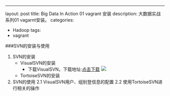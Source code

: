 ---
layout: post
title: Big Data In Action 01 vagrant 安装
description: 大数据实战系列01 vagarnt安装。
categories:
- Hadoop 
tags:
- vagrant



###SVN的安装与使用

1. SVN的安装
	+ VisualSVN的安装
		- 下载VisualSVN，下载地址:[点击下载][1]
			![](/image/20140820/002.png)
	+ TortoiseSVN的安装
2. SVN的使用
	2.1 VisualSVN用户、组别登信息的配置
	2.2 使用TortoiseSVN进行相关的操作


















[1]:http://www.visualsvn.com/server/download/